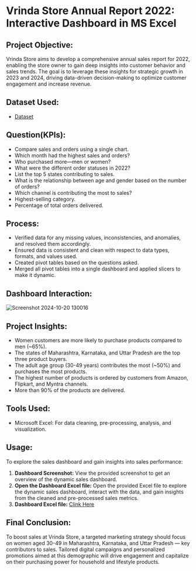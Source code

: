 # Vrinda Store Annual Report 2022: Interactive Dashboard in MS Excel

## Project Objective:
Vrinda Store aims to develop a comprehensive annual sales report for 2022, enabling the store owner to gain deep insights into customer behavior and sales trends. The goal is to leverage these insights for strategic growth in 2023 and 2024, driving data-driven decision-making to optimize customer engagement and increase revenue.

## Dataset Used:
- <a href="https://github.com/sayaniketsaini24/Vrinda-Store-Annual-Report-2022--Excel-Project/blob/main/Vrinda%20Store%20Data%20Analysis.xlsx">Dataset</a>

## Question(KPIs):
- Compare sales and orders using a single chart.
- Which month had the highest sales and orders?
- Who purchased more—men or women?
- What were the different order statuses in 2022?
- List the top 5 states contributing to sales.
- What is the relationship between age and gender based on the number of orders?
- Which channel is contributing the most to sales?
- Highest-selling category.
- Percentage of total orders delivered.

## Process:
- Verified data for any missing values, inconsistencies, and anomalies, and resolved them accordingly.
- Ensured data is consistent and clean with respect to data types, formats, and values used.
- Created pivot tables based on the questions asked.
- Merged all pivot tables into a single dashboard and applied slicers to make it dynamic.

## Dashboard Interaction:
![Screenshot 2024-10-20 130016](https://github.com/user-attachments/assets/f2ac2600-914b-4e30-8e62-88b50d6db1c6)

## Project Insights:
- Women customers are more likely to purchase products compared to men (~65%).
- The states of Maharashtra, Karnataka, and Uttar Pradesh are the top three product buyers.
- The adult age group (30-49 years) contributes the most (~50%) and purchases the most products.
- The highest number of products is ordered by customers from Amazon, Flipkart, and Myntra channels.
- More than 90% of the products are delivered.

## Tools Used:
- Microsoft Excel: For data cleaning, pre-processing, analysis, and visualization.

## Usage:
To explore the sales dashboard and gain insights into sales performance:
1. **Dashboard Screenshot:** View the provided screenshot to get an overview of the dynamic sales dashboard.
2. **Open the Dashboard Excel file:** Open the provided Excel file to explore the dynamic sales dashboard, interact with the data, and gain insights from the cleaned and pre-processed sales metrics.
3. **Dashboard Excel file:** <a href="https://github.com/sayaniketsaini24/TechnoHacks-EduTech-Official-Data-Analytics-Intern--Excel-Project/blob/main/Vrinda%20Store%20Data%20Analysis.xlsx">Clink Here</a>

## Final Conclusion:
To boost sales at Vrinda Store, a targeted marketing strategy should focus on women aged 30-49 in Maharashtra, Karnataka, and Uttar Pradesh — key contributors to sales. Tailored digital campaigns and personalized promotions aimed at this demographic will drive engagement and capitalize on their purchasing power for household and lifestyle products.
